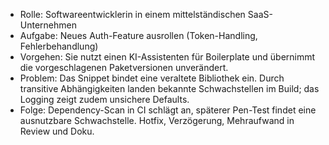 
- Rolle: Softwareentwicklerin in einem mittelständischen SaaS-Unternehmen
- Aufgabe: Neues Auth-Feature ausrollen (Token-Handling, Fehlerbehandlung)
- Vorgehen: Sie nutzt einen KI-Assistenten für Boilerplate und übernimmt die vorgeschlagenen Paketversionen unverändert.
- Problem: Das Snippet bindet eine veraltete Bibliothek ein. Durch transitive Abhängigkeiten landen bekannte Schwachstellen im Build; das Logging zeigt zudem unsichere Defaults.
- Folge: Dependency-Scan in CI schlägt an, späterer Pen-Test findet eine ausnutzbare Schwachstelle. Hotfix, Verzögerung, Mehraufwand in Review und Doku.